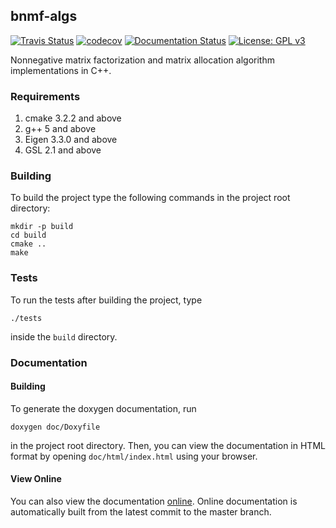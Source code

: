 ## bnmf-algs
[![Travis Status](https://travis-ci.org/eozd/bnmf-algs.svg?branch=master)](https://travis-ci.org/eozd/bnmf-algs)
[![codecov](https://codecov.io/gh/eozd/bnmf-algs/branch/master/graph/badge.svg)](https://codecov.io/gh/eozd/bnmf-algs)
[![Documentation Status](https://readthedocs.org/projects/bnmf-algs/badge/?version=latest)](http://bnmf-algs.readthedocs.io/en/latest/?badge=latest)
[![License: GPL v3](https://img.shields.io/badge/License-GPL%20v3-blue.svg)](https://www.gnu.org/licenses/gpl-3.0)

Nonnegative matrix factorization and matrix allocation algorithm implementations
in C++.

### Requirements
1. cmake 3.2.2 and above
2. g++ 5 and above
3. Eigen 3.3.0 and above
4. GSL 2.1 and above

### Building
To build the project type the following commands in the project root directory:
```
mkdir -p build
cd build
cmake ..
make
```

### Tests
To run the tests after building the project, type
```
./tests
```
inside the ```build``` directory.

### Documentation

#### Building
To generate the doxygen documentation, run
```
doxygen doc/Doxyfile
```
in the project root directory. Then, you can view the documentation in HTML
format by opening ```doc/html/index.html``` using your browser.

#### View Online
You can also view the documentation [online](http://bnmf-algs.readthedocs.io/en/latest/?badge=latest).
Online documentation is automatically built from the latest commit to the master branch.
